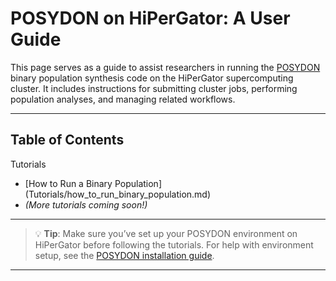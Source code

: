 # POSYDON on HiPerGator: A User Guide
This page serves as a guide to assist researchers in running the [POSYDON](https://posydon.org) binary population synthesis code on the HiPerGator supercomputing cluster. It includes instructions for submitting cluster jobs, performing population analyses, and managing related workflows.

---

## Table of Contents

Tutorials
- [How to Run a Binary Population] (Tutorials/how_to_run_binary_population.md)
- *(More tutorials coming soon!)*

---

> 💡 **Tip**: Make sure you’ve set up your POSYDON environment on HiPerGator before following the tutorials. For help with environment setup, see the [POSYDON installation guide](https://posydon.org/POSYDON/development/getting-started/installation-guide.html).

---
